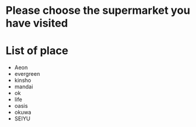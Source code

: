 # Please choose the supermarket you have visited

# List of place
- Aeon
- evergreen
- kinsho
- mandai
- ok
- life
- oasis
- okuwa
- SEIYU
